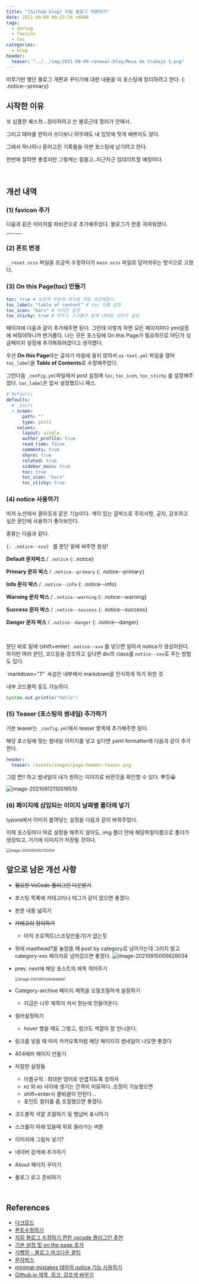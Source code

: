 ```yaml
---
title: "[Github blog] 지킬 블로그 개편하기"
date: 2021-09-09 00:23:28 +0900
tags:
  - devlog
  - favicon
  - toc
categories:
  - blog
header:
  teaser: "../../img/2021-09-09-renewal-blog/Mesa de trabajo 1.png"
---
```






미루기만 했던 블로그 개편과 꾸미기에 대한 내용을 이 포스팅에 정리하려고 한다.
{: .notice--primary} 



## 시작한 이유

쏘 심플한 퀘스쳔...정리하려고 쓴 블로근데 정리가 안돼서..

그리고 테마를 받아서 쓰다보니 아무래도 내 입맛에 맛게 예쁘지도 않다.

그래서 하나하나 뜯어고친 기록들을 이번 포스팅에 남기려고 한다.

한번에 잘하면 좋겠지만 그렇게는 힘들고..차근차근 업데이트할 예정이다.



<br>

## 개선 내역

### (1) favicon 추가

다음과 같은 이미지를 파비콘으로 추가해주었다. 블로그가 한층 귀여워졌다.

<img src="../../img/2021-09-09-renewal-blog/Mesa de trabajo 1.png" alt="Mesa de trabajo 1" style="zoom: 33%;" />




### (2) 폰트 변경

`__reset.scss` 파일을 조금씩 수정하다가 `main.scss` 파일로 덮어씌우는 방식으로 고쳤다.



### (3) On this Page(toc) 만들기

```yaml
toc: true # 오른쪽 부분에 목차를 자동 생성해준다.
toc_label: "table of content" # toc 이름 설정
toc_icon: "bars" # 아이콘 설정
toc_sticky: true # 마우스 스크롤과 함께 내려갈 것인지 설정
```

페이지에 다음과 같이 추가해주면 된다. 그런데 이렇게 하면 모든 페이지마다 yml설정에 써줘야하니까 번거롭다. 나는 모든 포스팅에 On this Page가 필요하므로 어딘가 싱글페이지 설정에 추가해줘야겠다고 생각했다.

우선 **On this Page**라는 글자가 마음에 들지 않아서 `ui-text.yml` 파일을 열어 `toc_label`을 **Table of Contents**로 수정해주었다.

그런다음 `_config.yml`파일에서 post 설정에 `toc`, `toc_icon`, `toc_sticky` 를 설정해주었다. `toc_label`은 앞서 설정했으니 패스.

```yaml
# Defaults
defaults:
  # _posts
  - scope:
      path: ""
      type: posts
    values:
      layout: single
      author_profile: true
      read_time: false
      comments: true
      share: true
      related: true
      sidebar_main: true
      toc: true
      toc_icon: "bars"
      toc_sticky: true
```





### (4) notice 사용하기

마치 노션에서 콜아웃과 같은 기능이다. 색이 있는 글박스로 주의사항, 공지, 강조하고 싶은 문단에 사용하기 좋아보인다.

종류는 다음과 같다.

`{: .notice--xxx} ` 를 문단 밑에 써주면 완성!

**Default 문자박스** /  `.notice`
{: .notice} 

**Primary 문자 박스** / `.notice--primary`
{: .notice--primary} 

**Info 문자 박스** / `.notice--info`
{: .notice--info} 

**Warning 문자 박스** / `.notice--warning`
{: .notice--warning} 

**Success 문자 박스** / `.notice--success`
{: .notice--success} 

**Danger 문자 박스** / `.notice--danger`
{: .notice--danger} 

<br>

문단 바로 밑에 (shift+enter) `.notice--xxx` 를 넣으면 알아서 notice가 생성이된다. 
하지만 여러 문단, 코드등을 강조하고 싶다면 div의 class를 `notice--xxx`로 주는 방법도 있다.

<div class="notice--primary" markdown="1">
`markdown="1"` 속성은 내부에서 markdown을 인식하게 하기 위한 것


내부 코드블럭 등도 가능하다.

```java
System.out.println("hello")
```
</div>



### (5) Teaser (포스팅의 썸네일) 추가하기

기본 teaser는 `_config.yml`에서 teaser 항목에 추가해주면 된다.

해당 포스팅에 맞는 썸네일 이미지를 넣고 싶다면 yaml formatter에 다음과 같이 추가한다.

```yaml
header:
  teaser: /assets/images/page-header-teaser.png
```



그럼 짠!! 하고 썸네일이 내가 원하는 이미지로 바뀐것을 확인할 수 있다. 뿌듯😀

![image-20210912110519510](../../img/2021-09-09-renewal-blog/image-20210912110519510.png)

### (6) 페이지에 삽입되는 이미지 날짜별 폴더에 넣기

typora에서 이미지 붙여넣는 설정을 다음과 같이 바꿔주었다. 

이제 포스팅마다 따로 설정을 해주지 않아도, img 폴더 안에 해당파일이름으로 폴더가 생성되고, 거기에 이미지가 저장될 것이다. 

<img src="../../img/2021-09-09-renewal-blog/image-20210912101750314.png" alt="image-20210912101750314" style="zoom:67%;" />



<br>

## 앞으로 남은 개선 사항

- ~~필요한 VsCode 플러그인 다운받기~~

- 포스팅 목록에 카테고리나 태그가 같이 떴으면 좋겠다.

- 본문 내용 넓히기

- ~~카테고리 정리하기~~
  - 아직 프로젝트(스프링만들기)가 없는듯
    

- 위에 masthead?를 눌렀을 때 post by category로 넘어가는데 그러지 말고 category-xxx 페이지로 넘어갔으면 좋겠다.
  ![image-20210915005629034](../../img/2021-09-09-renewal-blog/image-20210915005629034.png)

- prev, next에 해당 포스트의 제목 적어주기

  <img src="../../img/2021-09-09-renewal-blog/image-20210912000646897.png" alt="image-20210912000646897" style="zoom: 67%;" />

- Category-archive 페이지 제목을 오밀조밀하게 설정하기
  
  - 지금은 너무 제목이 커서 한눈에 안들어온다.
  
- 컬러설정하기
  - hover 했을 때도 그렇고, 링크도 색깔이 잘 안나온다.
  
- 링크를 넣을 때 마치 카카오톡처럼 해당 페이지의 썸네일이 나오면 좋겠다

- 404에러 페이지 만들기

- 자잘한 설정들

  - 이름규칙 : 최대한 영어로 안겹치도록 정하자
  - `H2` 와 `H3` 사이에 생기는 간격이 미묘하다..조정이 가능했으면
  - shift+enter시 줄바꿈이 안된다...
  - 포인트 컬러를 좀 조절했으면 좋겠다.

- 코드블럭 색깔 조절하기 및 행넘버 표시하기

- 스크롤이 아래 있을때 위로 올라가는 버튼

- 이미지에 그림자 넣기?

- 네이버 검색에 추가하기

- About 페이지 꾸미기

- 블로그 로고 준비하기



<br>

## References

- [다크모드](https://etch-cure.github.io/blog/toggle-dark-mode/)
- [폰트수정하기](https://evenharder.github.io/blog/jekyll-change-fonts/)
- [지킬 블로그 수정하기 편한 vscode 플러그인 추천](https://etch-cure.github.io/blog/github-pages-plugin/)
- [기본 설정 및 on the page 추가](https://syki66.github.io/blog/2020/04/12/minimal-mistakes-theme.html)
- [식빵맘 - 블로그 마크다운 꿀팁](https://ansohxxn.github.io/blog/markdown/)
- [문자박스](https://eona1301.github.io/a_to_z/GithubBlog/)
- [minimal-mistakes 테마의 notice 기능 사용하기](https://ansohxxn.github.io/blog/notice/)
- [Github.io 제목, 링크, 강조색 바꾸기](https://danggai.github.io/github.io/Github.io-%EC%A0%9C%EB%AA%A9,-%EB%A7%81%ED%81%AC,-%EA%B0%95%EC%A1%B0%EC%83%89-%EB%B0%94%EA%BE%B8%EA%B8%B0/)

